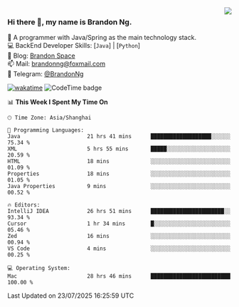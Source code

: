 <img  align="right" src="https://github-readme-stats-brandon0824.vercel.app/api/top-langs/?username=brandon0824&layout=compact">

### Hi there 👋, my name is Brandon Ng.

🌱 A programmer with Java/Spring as the main technology stack.  
💻 BackEnd Developer Skills: [`Java`] | [`Python`]  
📝 Blog: [Brandon Space](https://blog.brandonng.cc)  
📫 Mail: brandonng@foxmail.com  
📰 Telegram: [@BrandonNg](https://t.me/BrandonNg24)  

[![wakatime](https://wakatime.com/badge/user/940cafbf-f9d5-4b24-9a07-19bb072f52bb.svg)](https://wakatime.com/@940cafbf-f9d5-4b24-9a07-19bb072f52bb)
![CodeTime badge](https://img.shields.io/endpoint?style=plastic&url=https%3A%2F%2Fapi.codetime.dev%2Fshield%3Fid%3D128%26project%3D%26in%3D604800000)

<!--START_SECTION:waka-->
📊 **This Week I Spent My Time On** 

```text
🕑︎ Time Zone: Asia/Shanghai

💬 Programming Languages: 
Java                     21 hrs 41 mins      ███████████████████░░░░░░   75.34 % 
XML                      5 hrs 55 mins       █████░░░░░░░░░░░░░░░░░░░░   20.59 % 
HTML                     18 mins             ░░░░░░░░░░░░░░░░░░░░░░░░░   01.09 % 
Properties               18 mins             ░░░░░░░░░░░░░░░░░░░░░░░░░   01.05 % 
Java Properties          9 mins              ░░░░░░░░░░░░░░░░░░░░░░░░░   00.52 % 

🔥 Editors: 
IntelliJ IDEA            26 hrs 51 mins      ███████████████████████░░   93.34 % 
Cursor                   1 hr 34 mins        █░░░░░░░░░░░░░░░░░░░░░░░░   05.46 % 
Zed                      16 mins             ░░░░░░░░░░░░░░░░░░░░░░░░░   00.94 % 
VS Code                  4 mins              ░░░░░░░░░░░░░░░░░░░░░░░░░   00.25 % 

💻 Operating System: 
Mac                      28 hrs 46 mins      █████████████████████████   100.00 % 
```


 Last Updated on 23/07/2025 16:25:59 UTC
<!--END_SECTION:waka-->
